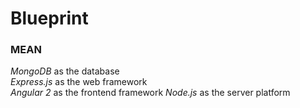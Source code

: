 # Blueprint

### MEAN 

*MongoDB* as the database  
*Express.js* as the web framework  
*Angular 2*  as the frontend framework
*Node.js* as the server platform  
